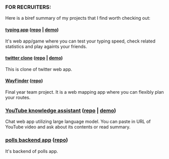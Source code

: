 ### FOR RECRUITERS:
Here is a biref summary of my projects that I find worth checking out:
#### [typing app](https://github.com/m-wilkosz/typing-app) ([repo](https://github.com/m-wilkosz/typing-app) | [demo](https://wilkosz-typing-app.netlify.app/))
It's web app/game where you can test your typing speed, check related statistics and play againts your friends.
#### [twitter clone](https://github.com/m-wilkosz/twtr-clone) ([repo](https://github.com/m-wilkosz/twtr-clone) | [demo](https://twtr-clone.fly.dev/))
This is clone of twitter web app.
#### [WayFinder](https://github.com/dstrzelbicki/WayFinder) ([repo](https://github.com/dstrzelbicki/WayFinder))
Final year team project. It is a web mapping app where you can flexibly plan your routes.
### [YouTube knowledge assistant](https://github.com/m-wilkosz/yt-knowledge-assistant) ([repo](https://github.com/m-wilkosz/yt-knowledge-assistant) | [demo](https://yt-knowledge-assistant.streamlit.app/))
Chat web app utilizing large language model. You can paste in URL of YouTube video and ask about its contents or read summary.
### [polls backend app](https://github.com/m-wilkosz/polls-backend-app) ([repo](https://github.com/m-wilkosz/polls-backend-app))
It's backend of polls app.

